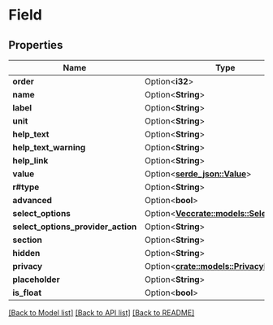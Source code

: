 # Field

## Properties

Name | Type | Description | Notes
------------ | ------------- | ------------- | -------------
**order** | Option<**i32**> |  | [optional]
**name** | Option<**String**> |  | [optional]
**label** | Option<**String**> |  | [optional]
**unit** | Option<**String**> |  | [optional]
**help_text** | Option<**String**> |  | [optional]
**help_text_warning** | Option<**String**> |  | [optional]
**help_link** | Option<**String**> |  | [optional]
**value** | Option<[**serde_json::Value**](.md)> |  | [optional]
**r#type** | Option<**String**> |  | [optional]
**advanced** | Option<**bool**> |  | [optional]
**select_options** | Option<[**Vec<crate::models::SelectOption>**](SelectOption.md)> |  | [optional]
**select_options_provider_action** | Option<**String**> |  | [optional]
**section** | Option<**String**> |  | [optional]
**hidden** | Option<**String**> |  | [optional]
**privacy** | Option<[**crate::models::PrivacyLevel**](PrivacyLevel.md)> |  | [optional]
**placeholder** | Option<**String**> |  | [optional]
**is_float** | Option<**bool**> |  | [optional]

[[Back to Model list]](../README.md#documentation-for-models) [[Back to API list]](../README.md#documentation-for-api-endpoints) [[Back to README]](../README.md)


